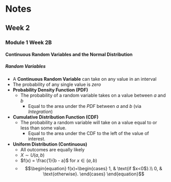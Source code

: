 # Notes
## Week 2
### Module 1 Week 2B
#### Continuous Random Variables and the Normal Distribution
##### Random Variables
- A **Continuous Random Variable** can take on any value in an interval
- The probability of any single value is *zero*
- **Probability Density Function (PDF)**
  - The probability of a random variable takes on a value between $a$ and $b$
    - Equal to the area under the *PDF* between $a$ and $b$ (via *Integration*)
- **Cumulative Distribution Function (CDF)**
  - The probability a random variable will take on a value equal to or less than
  some value.
    - Equal to the area under the CDF to the left of the value of interest.
- **Uniform Distribution (Continuous)**
  - All outcomes are equally likely
  - $X \sim U(a, b)$
  - $f(x) = \frac{1}{b - a}$ for $x \in (a, b)$
  - $$\begin{equation}
    f(x)=\begin{cases}
    1, & \text{if $x<0$}.\\
    0, & \text{otherwise}.
    \end{cases}
    \end{equation}$$
  